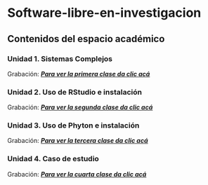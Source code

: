 # Software-libre-en-investigacion

## Contenidos del espacio académico

### Unidad 1. Sistemas Complejos

Grabación: [***Para ver la primera clase da clic acá***](https://unisalleedu-my.sharepoint.com/:v:/g/personal/yandreagchacon16_unisalle_edu_co/EWY_NtE5w7ZBvQn6wrORvLYBh2HBbSMSk9PAdcfSD_4tMQ?e=at3cDU)
 

### Unidad 2. Uso de RStudio e instalación

Grabación: [***Para ver la segunda clase da clic acá***](https://unisalleedu-my.sharepoint.com/:v:/g/personal/yandreagchacon16_unisalle_edu_co/EZvQ9li3pNtLrh9gbFxzQ0UBoI3CJQQ6I0Gi1V8sohrWIQ?e=qlICOI)


### Unidad 3. Uso de Phyton e instalación

Grabación: [***Para ver la tercera clase da clic acá***](https://unisalleedu-my.sharepoint.com/:v:/g/personal/yandreagchacon16_unisalle_edu_co/EdOhjf8r0WdIjU2k-tSuYLoBDcoDYgs_ySbRqZr8FoVTYg?e=rpiUbX)

### Unidad 4. Caso de estudio

Grabación: [***Para ver la cuarta clase da clic acá***](https://unisalleedu-my.sharepoint.com/:v:/g/personal/yandreagchacon16_unisalle_edu_co/EZhs14Tax9FAt1gWVbi04AAB1_bmrPe1s4_nIzgkGa1oiA?e=0LsEdt)


